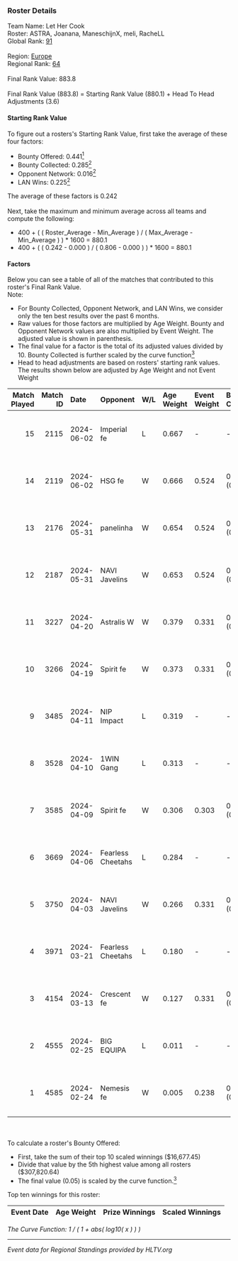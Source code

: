 ### Roster Details<br />
Team Name: Let Her Cook<br />
Roster: ASTRA, Joanana, ManeschijnX, meli, RacheLL<br />
Global Rank: [91](../../standings_global_2024_08_21.md)<br />
<br />
Region: [Europe]( ../../standings_europe_2024_08_21.md)<br />
Regional Rank: [64]( ../../standings_europe_2024_08_21.md)<br />
<br />
Final Rank Value:  883.8<br />
<br />
Final Rank Value (883.8) = Starting Rank Value (880.1) + Head To Head Adjustments (3.6)<br />

#### Starting Rank Value<br />
To figure out a rosters's Starting Rank Value, first take the average of these four factors:<br />
- Bounty Offered: 0.441[<sup>1</sup>](#table2)
- Bounty Collected: 0.285[<sup>2</sup>](#table1)
- Opponent Network: 0.016[<sup>2</sup>](#table1)
- LAN Wins: 0.225[<sup>2</sup>](#table1)

The average of these factors is 0.242<br />
<br />
Next, take the maximum and minimum average across all teams and compute the following:<br />
- 400 + ( ( Roster_Average - Min_Average ) / ( Max_Average - Min_Average ) ) * 1600 = 880.1
- 400 + ( ( 0.242 - 0.000 ) / ( 0.806 - 0.000 ) ) * 1600 = 880.1


#### Factors<br />
Below you can see a table of all of the matches that contributed to this roster's Final Rank Value.<br />
Note:<br />

- For Bounty Collected, Opponent Network, and LAN Wins, we consider only the ten best results over the past 6 months.
- Raw values for those factors are multiplied by Age Weight. Bounty and Opponent Network values are also multiplied by Event Weight. The adjusted value is shown in parenthesis.
- The final value for a factor is the total of its adjusted values divided by 10. Bounty Collected is further scaled by the curve function[<sup>3</sup>](#curveFunction)
- Head to head adjustments are based on rosters' starting rank values. The results shown below are adjusted by Age Weight and not Event Weight
<span id="table1"></span><br />


| Match Played | Match ID | Date       | Opponent          | W/L | Age Weight | Event Weight | Bounty Collected | Opponent Network | LAN Wins  | H2H Adj. | Roster                                     |
| -: | -: | :- | :- | :- | :- | :- | :- | :- | :- | -: | :- |
|           15 |     2115 | 2024-06-02 | Imperial fe       | L   | 0.667      | -            | -                | -                | -         |    -7.40 | ASTRA, Joanana, ManeschijnX, meli, RacheLL |
|           14 |     2119 | 2024-06-02 | HSG fe            | W   | 0.666      | 0.524        | 0.028 (0.010)    | 0.088 (0.031)    | 1 (0.666) |     8.22 | ASTRA, Joanana, ManeschijnX, meli, RacheLL |
|           13 |     2176 | 2024-05-31 | panelinha         | W   | 0.654      | 0.524        | 0.029 (0.010)    | 0.105 (0.036)    | 1 (0.654) |     8.76 | ASTRA, Joanana, ManeschijnX, meli, RacheLL |
|           12 |     2187 | 2024-05-31 | NAVI Javelins     | W   | 0.653      | 0.524        | 0.023 (0.008)    | 0.132 (0.045)    | 1 (0.653) |     8.94 | ASTRA, Joanana, ManeschijnX, meli, RacheLL |
|           11 |     3227 | 2024-04-20 | Astralis W        | W   | 0.379      | 0.331        | 0.002 (0.000)    | 0.040 (0.005)    | 0 (0.000) |     2.74 | ASTRA, Joanana, ManeschijnX, meli, RacheLL |
|           10 |     3266 | 2024-04-19 | Spirit fe         | W   | 0.373      | 0.331        | 0.005 (0.001)    | 0.118 (0.015)    | 0 (0.000) |     2.65 | ASTRA, Joanana, ManeschijnX, meli, RacheLL |
|            9 |     3485 | 2024-04-11 | NIP Impact        | L   | 0.319      | -            | -                | -                | -         |    -7.13 | ASTRA, Joanana, kezziwow, meli, RacheLL    |
|            8 |     3528 | 2024-04-10 | 1WIN Gang         | L   | 0.313      | -            | -                | -                | -         |    -7.78 | ASTRA, Joanana, kezziwow, meli, RacheLL    |
|            7 |     3585 | 2024-04-09 | Spirit fe         | W   | 0.306      | 0.303        | 0.005 (0.001)    | 0.118 (0.011)    | 0 (0.000) |     2.14 | ASTRA, Joanana, kezziwow, meli, RacheLL    |
|            6 |     3669 | 2024-04-06 | Fearless Cheetahs | L   | 0.284      | -            | -                | -                | -         |    -6.87 | ASTRA, Joanana, kezziwow, meli, RacheLL    |
|            5 |     3750 | 2024-04-03 | NAVI Javelins     | W   | 0.266      | 0.331        | 0.023 (0.002)    | 0.132 (0.012)    | 0 (0.000) |     3.15 | ASTRA, Joanana, kezziwow, meli, RacheLL    |
|            4 |     3971 | 2024-03-21 | Fearless Cheetahs | L   | 0.180      | -            | -                | -                | -         |    -4.41 | Joanana, kezziwow, meli, RacheLL, suns1de  |
|            3 |     4154 | 2024-03-13 | Crescent fe       | W   | 0.127      | 0.331        | 0.004 (0.000)    | 0.067 (0.003)    | 0 (0.000) |     0.87 | Joanana, kezziwow, meli, RacheLL, suns1de  |
|            2 |     4555 | 2024-02-25 | BIG EQUIPA        | L   | 0.011      | -            | -                | -                | -         |    -0.24 | Joanana, kezziwow, meli, RacheLL, suns1de  |
|            1 |     4585 | 2024-02-24 | Nemesis fe        | W   | 0.005      | 0.238        | 0.000 (0.000)    | 0.000 (0.000)    | 0 (0.000) |     0.01 | Joanana, kezziwow, meli, RacheLL, suns1de  |

<br />
<span id="table2"></span><br />
To calculate a roster's Bounty Offered:<br />

- First, take the sum of their top 10 scaled winnings ($16,677.45)
- Divide that value by the 5th highest value among all rosters ($307,820.64)
- The final value (0.05) is scaled by the curve function.[<sup>3</sup>](#curveFunction)

Top ten winnings for this roster:<br />

| Event Date | Age Weight | Prize Winnings | Scaled Winnings |
| :- | -: | :- | :- |


<span id="curveFunction"></span>_The Curve Function: 1 / ( 1 + abs( log10( x ) ) )_<br />

---
_Event data for Regional Standings provided by HLTV.org_<br />
